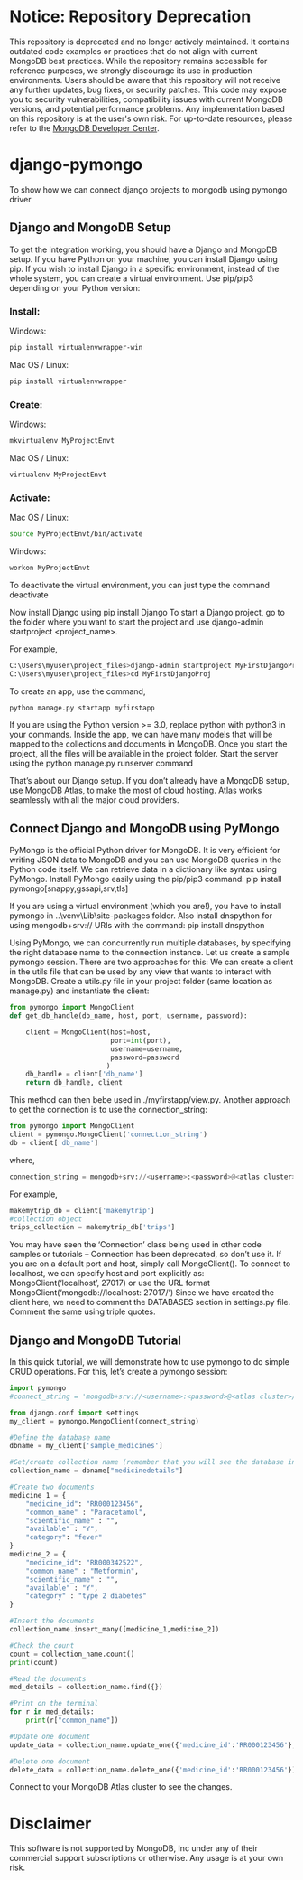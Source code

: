 # Notice: Repository Deprecation
This repository is deprecated and no longer actively maintained. It contains outdated code examples or practices that do not align with current MongoDB best practices. While the repository remains accessible for reference purposes, we strongly discourage its use in production environments.
Users should be aware that this repository will not receive any further updates, bug fixes, or security patches. This code may expose you to security vulnerabilities, compatibility issues with current MongoDB versions, and potential performance problems. Any implementation based on this repository is at the user's own risk.
For up-to-date resources, please refer to the [MongoDB Developer Center](https://mongodb.com/developer).


# django-pymongo
To show how we can connect django projects to mongodb using pymongo driver

## Django and MongoDB Setup

To get the integration working, you should have a Django and MongoDB setup. If you have Python on your machine, you can install Django using pip. If you wish to install Django in a specific environment, instead of the whole system, you can create a virtual environment. Use pip/pip3 depending on your Python version: 


### Install:

Windows:
```bash
pip install virtualenvwrapper-win
```

Mac OS / Linux:
```bash
pip install virtualenvwrapper
```

### Create:

Windows:
```bash
mkvirtualenv MyProjectEnvt
```

Mac OS / Linux:
```bash
virtualenv MyProjectEnvt
```

### Activate:

Mac OS / Linux:
```bash
source MyProjectEnvt/bin/activate
```

Windows:
```bash
workon MyProjectEnvt
```

To deactivate the virtual environment, you can just type the command deactivate


Now install Django using pip install Django
To start a Django project, go to the folder where you want to start the project and use 
django-admin startproject <project_name>. 


For example,
```bash
C:\Users\myuser\project_files>django-admin startproject MyFirstDjangoProj
C:\Users\myuser\project_files>cd MyFirstDjangoProj
```

To create an app, use the command, 
```bash
python manage.py startapp myfirstapp
```

If you are using the Python version >= 3.0, replace python with python3 in your commands.
Inside the app, we can have many models that will be mapped to the collections and documents in MongoDB.
Once you start the project, all the files will be available in the project folder. Start the server using the python manage.py runserver command

That’s about our Django setup.
If you don’t already have a MongoDB setup, use MongoDB Atlas, to make the most of cloud hosting. Atlas works seamlessly with all the major cloud providers.

## Connect Django and MongoDB using PyMongo

PyMongo is the official Python driver for MongoDB. It is very efficient for writing JSON data to MongoDB and you can use MongoDB queries in the Python code itself. We can retrieve data in a dictionary like syntax using PyMongo.
Install PyMongo easily using the pip/pip3 command:
pip install pymongo[snappy,gssapi,srv,tls]


If you are using a virtual environment (which you are!), you have to install pymongo in ..\venv\Lib\site-packages folder.
Also install dnspython for using mongodb+srv:// URIs with the command:
pip install dnspython


Using PyMongo, we can concurrently run multiple databases, by specifying the right database name to the connection instance.
Let us create a sample pymongo session. There are two approaches for this:
We can create a client in the utils file that can be used by any view that wants to interact with MongoDB. Create a utils.py file in your project folder (same location as manage.py) and instantiate the client:

```python
from pymongo import MongoClient
def get_db_handle(db_name, host, port, username, password):

    client = MongoClient(host=host,
                         port=int(port),
                         username=username,
                         password=password
                        )
    db_handle = client['db_name']
    return db_handle, client
```

This method can then bebe used in ./myfirstapp/view.py. 
Another approach to get the connection is to use the connection_string:
```python
from pymongo import MongoClient
client = pymongo.MongoClient('connection_string')
db = client['db_name']
```
where,
```python
connection_string = mongodb+srv://<username>:<password>@<atlas cluster>/<myFirstDatabase>?retryWrites=true&w=majoritymongodb+srv://<username>:<password>@<ip-address>:<port>/<database_name>
```


For example,
```python
makemytrip_db = client['makemytrip']
#collection object
trips_collection = makemytrip_db['trips']
```

You may have seen the ‘Connection’ class being used in other code samples or tutorials – Connection has been deprecated, so don’t use it. 
If you are on a default port and host, simply call MongoClient(). To connect to localhost, we can specify host and port explicitly as: MongoClient(‘localhost’, 27017) or use the URL format MongoClient(‘mongodb://localhost: 27017/’)
Since we have created the client here, we need to comment the DATABASES section in settings.py file. Comment the same using triple quotes.

## Django and MongoDB Tutorial 
In this quick tutorial, we will demonstrate how to use pymongo to do simple CRUD operations. For this, let’s create a pymongo session:

```python
import pymongo
#connect_string = 'mongodb+srv://<username>:<password>@<atlas cluster>/<myFirstDatabase>?retryWrites=true&w=majority' 

from django.conf import settings
my_client = pymongo.MongoClient(connect_string)

#Define the database name
dbname = my_client['sample_medicines']

#Get/create collection name (remember that you will see the database in your mongodb cluster only after you create a collection
collection_name = dbname["medicinedetails"]

#Create two documents
medicine_1 = {
    "medicine_id": "RR000123456",
    "common_name" : "Paracetamol",
    "scientific_name" : "",
    "available" : "Y",
    "category": "fever"
}
medicine_2 = {
    "medicine_id": "RR000342522",
    "common_name" : "Metformin",
    "scientific_name" : "",
    "available" : "Y",
    "category" : "type 2 diabetes"
}

#Insert the documents
collection_name.insert_many([medicine_1,medicine_2])

#Check the count
count = collection_name.count()
print(count)

#Read the documents
med_details = collection_name.find({})

#Print on the terminal
for r in med_details:
    print(r["common_name"])

#Update one document
update_data = collection_name.update_one({'medicine_id':'RR000123456'}, {'$set':{'common_name':'Paracetamol 500'}})

#Delete one document
delete_data = collection_name.delete_one({'medicine_id':'RR000123456'})
```
Connect to your MongoDB Atlas cluster to see the changes.

# Disclaimer
This software is not supported by MongoDB, Inc under any of their commercial support subscriptions or otherwise. Any usage is at your own risk.
